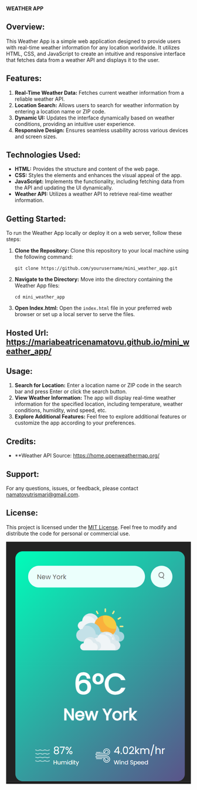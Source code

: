 **WEATHER APP**

## Overview:
This Weather App is a simple web application designed to provide users with real-time weather information for any location worldwide. It utilizes HTML, CSS, and JavaScript to create an intuitive and responsive interface that fetches data from a weather API and displays it to the user.

## Features:
1. **Real-Time Weather Data:** Fetches current weather information from a reliable weather API.
2. **Location Search:** Allows users to search for weather information by entering a location name or ZIP code.
3. **Dynamic UI:** Updates the interface dynamically based on weather conditions, providing an intuitive user experience.
4. **Responsive Design:** Ensures seamless usability across various devices and screen sizes.

## Technologies Used:
- **HTML:** Provides the structure and content of the web page.
- **CSS:** Styles the elements and enhances the visual appeal of the app.
- **JavaScript:** Implements the functionality, including fetching data from the API and updating the UI dynamically.
- **Weather API:** Utilizes a weather API to retrieve real-time weather information.

## Getting Started:
To run the Weather App locally or deploy it on a web server, follow these steps:

1. **Clone the Repository:** Clone this repository to your local machine using the following command:
   ```
   git clone https://github.com/yourusername/mini_weather_app.git
   ```

2. **Navigate to the Directory:** Move into the directory containing the Weather App files:
   ```
   cd mini_weather_app
   ```

3. **Open Index.html:** Open the `index.html` file in your preferred web browser or set up a local server to serve the files.

## Hosted Url: https://mariabeatricenamatovu.github.io/mini_weather_app/

## Usage:
1. **Search for Location:** Enter a location name or ZIP code in the search bar and press Enter or click the search button.
2. **View Weather Information:** The app will display real-time weather information for the specified location, including temperature, weather conditions, humidity, wind speed, etc.
3. **Explore Additional Features:** Feel free to explore additional features or customize the app according to your preferences.

## Credits:
- **Weather API Source: https://home.openweathermap.org/


## Support:
For any questions, issues, or feedback, please contact namatovutrismari@gmail.com.

## License:
This project is licensed under the [MIT License](LICENSE). Feel free to modify and distribute the code for personal or commercial use.

![Preview](preview.png)

